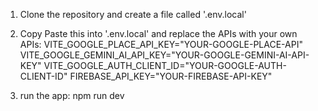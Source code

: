 1. Clone the repository and create a file called '.env.local' 

2. Copy Paste this into '.env.local' and replace the APIs with your own APIs:
    VITE_GOOGLE_PLACE_API_KEY="YOUR-GOOGLE-PLACE-API"
    VITE_GOOGLE_GEMINI_AI_API_KEY="YOUR-GOOGLE-GEMINI-AI-API-KEY"
    VITE_GOOGLE_AUTH_CLIENT_ID="YOUR-GOOGLE-AUTH-CLIENT-ID"
    FIREBASE_API_KEY="YOUR-FIREBASE-API-KEY"

3. run the app: 
    npm run dev 
